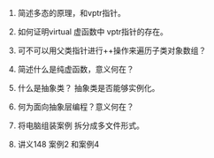 1. 简述多态的原理，和vptr指针。


2. 如何证明virtual 虚函数中 vptr指针的存在。


3. 可不可以用父类指针进行++操作来遍历子类对象数组？


4. 简述什么是纯虚函数，意义何在？


5. 什么是抽象类？ 抽象类是否能够实例化。

6. 何为面向抽象层编程？意义何在？

7. 将电脑组装案例 拆分成多文件形式。

8. 讲义148 案例2 和案例4